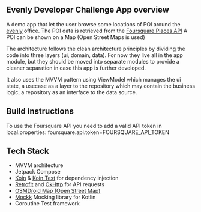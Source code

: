 ## **E**venly **D**eveloper **C**hallenge App overview

A demo app that let the user browse some locations of POI around the [evenly](https://evenly.io) office.
The POI data is retrieved from the [Foursquare Places API](https://docs.foursquare.com/data-products/docs/place-delivery-options)
A POI can be shown on a Map (Open Street Maps is used)

The architecture follows the clean architecture principles by dividing the code into
three layers (ui, domain, data). For now they live all in the app module, but they should
be moved into separate modules to provide a cleaner separation in case this app is
further developed.

It also uses the MVVM pattern using ViewModel which manages the ui state,
a usecase as a layer to the repository which may contain the business logic,
a repository as an interface to the data source.

## Build instructions

To use the Foursquare API you need to add a valid API token in local.properties:
foursquare.api.token=FOURSQUARE_API_TOKEN

## Tech Stack

* MVVM architecture
* Jetpack Compose
* [Koin](https://insert-koin.io/) & [Koin Test](https://insert-koin.io/docs/quickstart/junit-test/) for dependency injection
* [Retrofit](https://square.github.io/retrofit/) and [OkHttp](https://square.github.io/okhttp/) for API requests
* [OSMDroid Map (Open Street Map)](https://github.com/osmdroid/osmdroid)
* [Mockk](https://mockk.io/) Mocking library for Kotlin
* Coroutine Test framework
